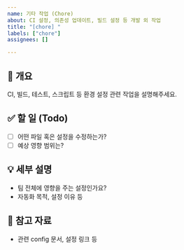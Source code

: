 ```yaml
---
name: 기타 작업 (Chore)
about: CI 설정, 의존성 업데이트, 빌드 설정 등 개발 외 작업
title: "[chore] "
labels: ["chore"]
assignees: []

---
```


## 🧩 개요
CI, 빌드, 테스트, 스크립트 등 환경 설정 관련 작업을 설명해주세요.

## ✅ 할 일 (Todo)
- [ ] 어떤 파일 혹은 설정을 수정하는가?
- [ ] 예상 영향 범위는?

## 💡 세부 설명
- 팀 전체에 영향을 주는 설정인가요?
- 자동화 목적, 설정 이유 등

## 📎 참고 자료
- 관련 config 문서, 설정 링크 등

